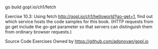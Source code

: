 go build gopl.io/ch1/fetch

Exercise 10.3: Using fetch http://gopl.io/ch1/helloworld?go-get=1, find out which
service hosts the code samples for this book. (HTTP requests from go get include the go-get
parameter so that servers can distinguish them from ordinary browser requests.)

Source Code Exercises Owned by https://github.com/adonovan/gopl.io
